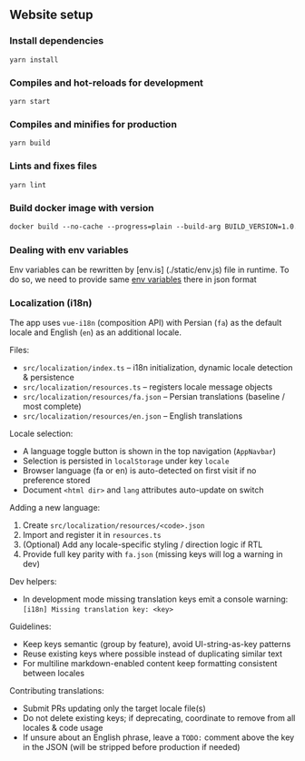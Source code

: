 ## Website setup

### Install dependencies
```
yarn install
```

### Compiles and hot-reloads for development
```
yarn start
```

### Compiles and minifies for production
```
yarn build
```

### Lints and fixes files
```
yarn lint
```

### Build docker image with version
```dockerfile
docker build --no-cache --progress=plain --build-arg BUILD_VERSION=1.0.0-rc.0 -t freedomtool .
```

### Dealing with env variables
Env variables can be rewritten by [env.is] (./static/env.js) file in runtime. To do so, we need to provide same [env variables](.env.example) there in json format

### Localization (i18n)

The app uses `vue-i18n` (composition API) with Persian (`fa`) as the default locale and English (`en`) as an additional locale.

Files:
* `src/localization/index.ts` – i18n initialization, dynamic locale detection & persistence
* `src/localization/resources.ts` – registers locale message objects
* `src/localization/resources/fa.json` – Persian translations (baseline / most complete)
* `src/localization/resources/en.json` – English translations

Locale selection:
* A language toggle button is shown in the top navigation (`AppNavbar`)
* Selection is persisted in `localStorage` under key `locale`
* Browser language (fa or en) is auto-detected on first visit if no preference stored
* Document `<html dir>` and `lang` attributes auto-update on switch

Adding a new language:
1. Create `src/localization/resources/<code>.json`
2. Import and register it in `resources.ts`
3. (Optional) Add any locale-specific styling / direction logic if RTL
4. Provide full key parity with `fa.json` (missing keys will log a warning in dev)

Dev helpers:
* In development mode missing translation keys emit a console warning: `[i18n] Missing translation key: <key>`

Guidelines:
* Keep keys semantic (group by feature), avoid UI-string-as-key patterns
* Reuse existing keys where possible instead of duplicating similar text
* For multiline markdown-enabled content keep formatting consistent between locales

Contributing translations:
* Submit PRs updating only the target locale file(s)
* Do not delete existing keys; if deprecating, coordinate to remove from all locales & code usage
* If unsure about an English phrase, leave a `TODO:` comment above the key in the JSON (will be stripped before production if needed)